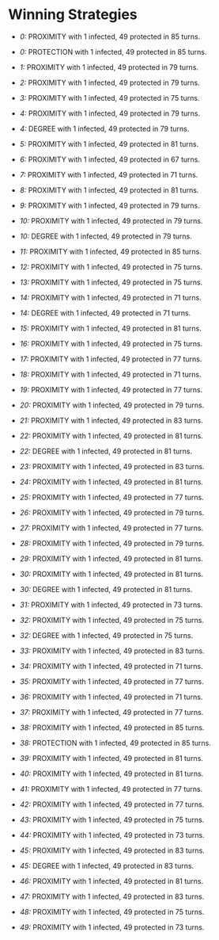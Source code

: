 # Winning Strategies

* _0:_ PROXIMITY with 1 infected, 49 protected in 85 turns.


* _0:_ PROTECTION with 1 infected, 49 protected in 85 turns.


* _1:_ PROXIMITY with 1 infected, 49 protected in 79 turns.


* _2:_ PROXIMITY with 1 infected, 49 protected in 79 turns.


* _3:_ PROXIMITY with 1 infected, 49 protected in 75 turns.


* _4:_ PROXIMITY with 1 infected, 49 protected in 79 turns.


* _4:_ DEGREE with 1 infected, 49 protected in 79 turns.


* _5:_ PROXIMITY with 1 infected, 49 protected in 81 turns.


* _6:_ PROXIMITY with 1 infected, 49 protected in 67 turns.


* _7:_ PROXIMITY with 1 infected, 49 protected in 71 turns.


* _8:_ PROXIMITY with 1 infected, 49 protected in 81 turns.


* _9:_ PROXIMITY with 1 infected, 49 protected in 79 turns.


* _10:_ PROXIMITY with 1 infected, 49 protected in 79 turns.


* _10:_ DEGREE with 1 infected, 49 protected in 79 turns.


* _11:_ PROXIMITY with 1 infected, 49 protected in 85 turns.


* _12:_ PROXIMITY with 1 infected, 49 protected in 75 turns.


* _13:_ PROXIMITY with 1 infected, 49 protected in 75 turns.


* _14:_ PROXIMITY with 1 infected, 49 protected in 71 turns.


* _14:_ DEGREE with 1 infected, 49 protected in 71 turns.


* _15:_ PROXIMITY with 1 infected, 49 protected in 81 turns.


* _16:_ PROXIMITY with 1 infected, 49 protected in 75 turns.


* _17:_ PROXIMITY with 1 infected, 49 protected in 77 turns.


* _18:_ PROXIMITY with 1 infected, 49 protected in 71 turns.


* _19:_ PROXIMITY with 1 infected, 49 protected in 77 turns.


* _20:_ PROXIMITY with 1 infected, 49 protected in 79 turns.


* _21:_ PROXIMITY with 1 infected, 49 protected in 83 turns.


* _22:_ PROXIMITY with 1 infected, 49 protected in 81 turns.


* _22:_ DEGREE with 1 infected, 49 protected in 81 turns.


* _23:_ PROXIMITY with 1 infected, 49 protected in 83 turns.


* _24:_ PROXIMITY with 1 infected, 49 protected in 81 turns.


* _25:_ PROXIMITY with 1 infected, 49 protected in 77 turns.


* _26:_ PROXIMITY with 1 infected, 49 protected in 79 turns.


* _27:_ PROXIMITY with 1 infected, 49 protected in 77 turns.


* _28:_ PROXIMITY with 1 infected, 49 protected in 79 turns.


* _29:_ PROXIMITY with 1 infected, 49 protected in 81 turns.


* _30:_ PROXIMITY with 1 infected, 49 protected in 81 turns.


* _30:_ DEGREE with 1 infected, 49 protected in 81 turns.


* _31:_ PROXIMITY with 1 infected, 49 protected in 73 turns.


* _32:_ PROXIMITY with 1 infected, 49 protected in 75 turns.


* _32:_ DEGREE with 1 infected, 49 protected in 75 turns.


* _33:_ PROXIMITY with 1 infected, 49 protected in 83 turns.


* _34:_ PROXIMITY with 1 infected, 49 protected in 71 turns.


* _35:_ PROXIMITY with 1 infected, 49 protected in 77 turns.


* _36:_ PROXIMITY with 1 infected, 49 protected in 71 turns.


* _37:_ PROXIMITY with 1 infected, 49 protected in 77 turns.


* _38:_ PROXIMITY with 1 infected, 49 protected in 85 turns.


* _38:_ PROTECTION with 1 infected, 49 protected in 85 turns.


* _39:_ PROXIMITY with 1 infected, 49 protected in 81 turns.


* _40:_ PROXIMITY with 1 infected, 49 protected in 81 turns.


* _41:_ PROXIMITY with 1 infected, 49 protected in 77 turns.


* _42:_ PROXIMITY with 1 infected, 49 protected in 77 turns.


* _43:_ PROXIMITY with 1 infected, 49 protected in 75 turns.


* _44:_ PROXIMITY with 1 infected, 49 protected in 73 turns.


* _45:_ PROXIMITY with 1 infected, 49 protected in 83 turns.


* _45:_ DEGREE with 1 infected, 49 protected in 83 turns.


* _46:_ PROXIMITY with 1 infected, 49 protected in 81 turns.


* _47:_ PROXIMITY with 1 infected, 49 protected in 83 turns.


* _48:_ PROXIMITY with 1 infected, 49 protected in 75 turns.


* _49:_ PROXIMITY with 1 infected, 49 protected in 73 turns.


